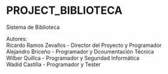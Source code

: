 # PROJECT_BIBLIOTECA  
Sistema de Biblioteca

Autores:  
Ricardo Ramos Zevallos - Director del Proyecto y Programador  
Alejandro Briceño - Programador y Dcoumentación Técnica  
Wilber Quillca - Programador y Seguridad Informática  
Wadid Castilla - Programador y Tester
